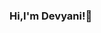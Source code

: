 ### Hi,I'm Devyani!👋

<!--
**devyani277/devyani277** is a ✨ _special_ ✨ repository because its `README.md` (this file) appears on your GitHub profile.

Here are some ideas to get you started:

- 🔭 I’m currently working on frontend development and logic building in JAVA.
- 🌱 I’m currently learning Java, Python & DSA.
- 👯 I’m looking to collaborate on new project.
- 🤔 I’m looking for help with frontend.
- 💬 Ask me about Java,SQL,HTML,CSS.
- 📫 How to reach me:Linkedin- https://www.linkedin.com/in/devyani-a6850122
- 😄 Pronouns: she/her
- ⚡ Fun fact: ...
-->

